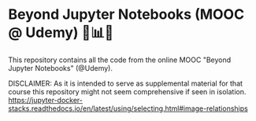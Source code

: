# Beyond Jupyter Notebooks (MOOC @ Udemy) 🚀📊🐳

This repository contains all the code from the online MOOC "Beyond Jupyter Notebooks" (@Udemy).

DISCLAIMER:
As it is intended to serve as supplemental material for that course this repository might not seem comprehensive if seen in isolation.
https://jupyter-docker-stacks.readthedocs.io/en/latest/using/selecting.html#image-relationships
